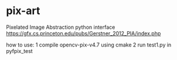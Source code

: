 # pix-art
Pixelated Image Abstraction python interface https://gfx.cs.princeton.edu/pubs/Gerstner_2012_PIA/index.php

how to use:
1 compile opencv-pix-v4.7 using cmake
2 run test1.py in pyfpix_test